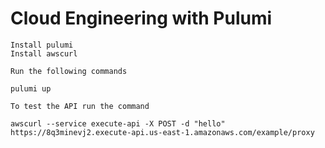 # Cloud Engineering with Pulumi


````
Install pulumi
Install awscurl

Run the following commands

pulumi up

To test the API run the command

awscurl --service execute-api -X POST -d "hello" https://8q3minevj2.execute-api.us-east-1.amazonaws.com/example/proxy



````
